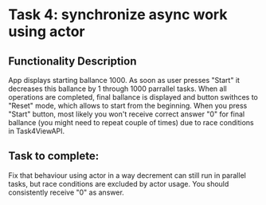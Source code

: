 # Task 4: synchronize async work using actor

## Functionality Description
App displays starting ballance 1000. As soon as user presses "Start" it decreases this ballance by 1 through 1000 parrallel tasks. When all operations are completed, final ballance is displayed and button swithces to "Reset" mode, which allows to start from the beginning. When you press "Start" button, most likely you won't receive correct answer "0" for final ballance (you might need to repeat couple of times) due to race conditions in Task4ViewAPI.
  

## Task to complete:
Fix that behaviour using actor in a way decrement can still run in parallel tasks, but race conditions are excluded by actor usage. You should consistently receive "0" as answer.  
